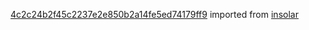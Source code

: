 [4c2c24b2f45c2237e2e850b2a14fe5ed74179ff9](https://github.com/insolar/insolar/commit/4c2c24b2f45c2237e2e850b2a14fe5ed74179ff9) imported from [insolar](https://github.com/insolar/insolar)
